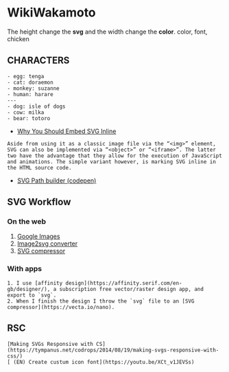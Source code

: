 # WikiWakamoto
The height change the **svg** and the width change the **color**.
color, font, chicken


## CHARACTERS
    - egg: tenga
    - cat: doraemon
    - monkey: suzanne
    - human: harare
    ---
    - dog: isle of dogs
    - cow: milka
    - bear: totoro

  -  [Why You Should Embed SVG Inline](https://www.jotform.com/blog/why-you-should-embed-svg-inline-98570/)

    Aside from using it as a classic image file via the “<img>” element, SVG can also be implemented via “<object>” or “<iframe>”. The latter two have the advantage that they allow for the execution of JavaScript and animations. The simple variant however, is marking SVG inline in the HTML source code.

- [SVG Path builder (codepen)](https://codepen.io/stonkol/pen/WNjMoXJ)

## SVG Workflow 
### On the web
1. [Google Images](https://www.google.com/imghp?tbm=isch&tbs=imgo:1)
2. [Image2svg converter](https://image.online-convert.com/convert-to-svg)
3. [SVG compressor](https://vecta.io/nano)


### With apps
    1. I use [affinity design](https://affinity.serif.com/en-gb/designer/), a subscription free vector/raster design app, and export to `svg`.
    2. When I finish the design I throw the `svg` file to an [SVG compressor](https://vecta.io/nano).


## RSC
    [Making SVGs Responsive with CS](https://tympanus.net/codrops/2014/08/19/making-svgs-responsive-with-css/)
    [ (EN) Create custum icon font](https://youtu.be/XCt_v1JEVSs)


